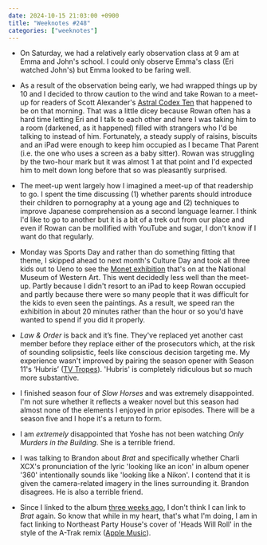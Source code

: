 ```yaml
---
date: 2024-10-15 21:03:00 +0900
title: "Weeknotes #248"
categories: ["weeknotes"]
---
```


- On Saturday, we had a relatively early observation class at 9 am at Emma and John's school. I could only observe Emma's class (Eri watched John's) but Emma looked to be faring well.

- As a result of the observation being early, we had wrapped things up by 10 and I decided to throw caution to the wind and take Rowan to a meet-up for readers of Scott Alexander's [Astral Codex Ten](https://www.astralcodexten.com/) that happened to be on that morning. That was a little dicey because Rowan often has a hard time letting Eri and I talk to each other and here I was taking him to a room (darkened, as it happened) filled with strangers who I'd be talking to instead of him. Fortunately, a steady supply of raisins, biscuits and an iPad were enough to keep him occupied as I became That Parent (i.e. the one who uses a screen as a baby sitter). Rowan was struggling by the two-hour mark but it was almost 1 at that point and I'd expected him to melt down long before that so was pleasantly surprised.

- The meet-up went largely how I imagined a meet-up of that readership to go. I spent the time discussing (1) whether parents should introduce their children to pornography at a young age and (2) techniques to improve Japanese comprehension as a second language learner. I think I'd like to go to another but it is a bit of a trek out from our place and even if Rowan can be mollified with YouTube and sugar, I don't know if I want do that regularly.

- Monday was Sports Day and rather than do something fitting that theme, I skipped ahead to next month's Culture Day and took all three kids out to Ueno to see the [Monet exhibition](https://www.nmwa.go.jp/en/exhibitions/2024monet.html) that's on at the National Museum of Western Art. This went decidedly less well than the meet-up. Partly because I didn't resort to an iPad to keep Rowan occupied and partly because there were so many people that it was difficult for the kids to even seen the paintings. As a result, we speed ran the exhibition in about 20 minutes rather than the hour or so you'd have wanted to spend if you did it properly.

- _Law & Order_ is back and it’s fine. They've replaced yet another cast member before they replace either of the prosecutors which, at the risk of sounding solipsistic, feels like conscious decision targeting me. My experience wasn't improved by pairing the season opener with Season 11's ‘Hubris’ ([TV Tropes](https://tvtropes.org/pmwiki/pmwiki.php/Recap/LawAndOrderS11E9Hubris)). 'Hubris' is completely ridiculous but so much more substantive.

- I finished season four of _Slow Horses_ and was extremely disappointed. I'm not sure whether it reflects a weaker novel but this season had almost none of the elements I enjoyed in prior episodes. There will be a season five and I hope it's a return to form.

- I am _extremely_ disappointed that Yoshe has not been watching _Only Murders in the Building_. She is a terrible friend.

- I was talking to Brandon about _Brat_ and specifically whether Charli XCX's pronunciation of the lyric 'looking like an icon' in album opener '360' intentionally sounds like 'looking like a Nikon'. I contend that it is given the camera-related imagery in the lines surrounding it. Brandon disagrees. He is also a terrible friend.

- Since I linked to the album [three weeks ago](https://updates.inqk.net/post/1727182500.html), I don't think I can link to _Brat_ again. So know that while in my heart, that's what I'm doing, I am in fact linking to Northeast Party House's cover of 'Heads Will Roll' in the style of the A-Trak remix ([Apple Music](https://music.apple.com/us/album/heads-will-roll-triple-j-like-a-version/1768693193?i=1768693203)).
